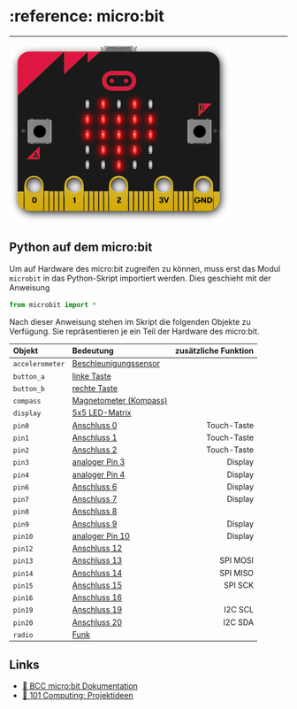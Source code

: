 # :reference: micro:bit
---

![micro:bit](images/microbit-red-heart.png)


## Python auf dem micro:bit

Um auf Hardware des micro:bit zugreifen zu können, muss erst das Modul `microbit` in das Python-Skript importiert werden. Dies geschieht mit der Anweisung

``` python
from microbit import *
```

Nach dieser Anweisung stehen im Skript die folgenden Objekte zu Verfügung. Sie repräsentieren je ein Teil der Hardware des micro:bit.

| Objekt          | Bedeutung                    | zusätzliche Funktion |
|:--------------- |:---------------------------- | --------------------:|
| `accelerometer` | [Beschleunigungssensor][11]  |                      |
| `button_a`      | [linke Taste][12]            |                      |
| `button_b`      | [rechte Taste][12]           |                      |
| `compass`       | [Magnetometer (Kompass)][13] |                      |
| `display`       | [5x5 LED-Matrix][14]         |                      |
| `pin0`          | [Anschluss 0][15]            |          Touch-Taste |
| `pin1`          | [Anschluss 1][15]            |          Touch-Taste |
| `pin2`          | [Anschluss 2][15]            |          Touch-Taste |
| `pin3`          | [analoger Pin 3][16]         |              Display |
| `pin4`          | [analoger Pin 4][16]         |              Display |
| `pin6`          | [Anschluss 6][15]            |              Display |
| `pin7`          | [Anschluss 7][15]            |              Display |
| `pin8`          | [Anschluss 8][15]            |                      |
| `pin9`          | [Anschluss 9][15]            |              Display |
| `pin10`         | [analoger Pin 10][15]        |              Display |
| `pin12`         | [Anschluss 12][15]           |                      |
| `pin13`         | [Anschluss 13][15]           |             SPI MOSI |
| `pin14`         | [Anschluss 14][15]           |             SPI MISO |
| `pin15`         | [Anschluss 15][15]           |              SPI SCK |
| `pin16`         | [Anschluss 16][15]           |                      |
| `pin19`         | [Anschluss 19][15]           |              I2C SCL |
| `pin20`         | [Anschluss 20][15]           |              I2C SDA |
| `radio`         | [Funk][17]                   |                      |

## Links

* [:link: BCC micro:bit Dokumentation][1]
* [:link: 101 Computing: Projektideen][2]

[1]: https://microbit-micropython.readthedocs.io/en/latest/
[2]: https://www.101computing.net/category/bbc-microbit/

[11]: ?page=5-accelerometer
[12]: ?page=4-buttons
[13]: ?page=6-compass
[14]: ?page=2-display
[15]: ?page=7-digital-io
[16]: ?page=8-analog-io
[17]: ?page=9-radio
